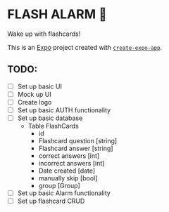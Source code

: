 # FLASH ALARM 👋

Wake up with flashcards! 

This is an [Expo](https://expo.dev) project created with [`create-expo-app`](https://www.npmjs.com/package/create-expo-app).

## TODO:

- [ ] Set up basic UI
- [ ] Mock up UI
- [ ] Create logo
- [ ] Set up basic AUTH functionality
- [ ] Set up basic database
   - Table FlashCards
      - id
      - Flashcard question [string]
      - Flashcard answer [string]
      - correct answers [int]
      - incorrect answers [int]
      - Date created [date]
      - manually skip [bool]
      - group [Group]
- [ ] Set up basic Alarm functionality
- [ ] Set up flashcard CRUD
